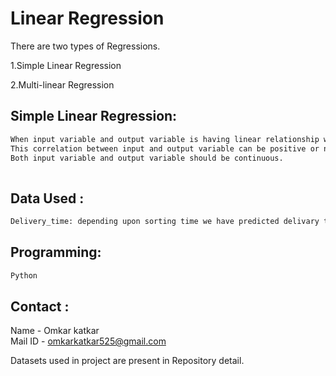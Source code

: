 # Linear Regression
There are two types of Regressions.

1.Simple Linear Regression

2.Multi-linear Regression

## Simple Linear Regression:
```sh
When input variable and output variable is having linear relationship we can use this Regression model. 
This correlation between input and output variable can be positive or negative. 
Both input variable and output variable should be continuous.
  
```

## Data Used :
```sh
Delivery_time: depending upon sorting time we have predicted delivary time using linear model
```  
## Programming:
```sh
Python
```

<!-- CONTACT -->
## Contact :

Name - Omkar katkar  
Mail ID - omkarkatkar525@gmail.com


Datasets used in project are present in Repository detail.
